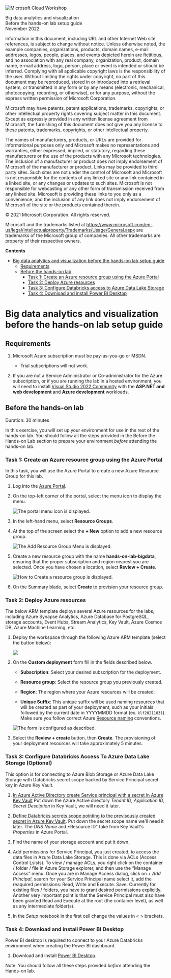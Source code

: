 ![Microsoft Cloud Workshop](https://github.com/Microsoft/MCW-Template-Cloud-Workshop/raw/main/Media/ms-cloud-workshop.png 'Microsoft Cloud Workshop')

<div class="MCWHeader1">
Big data analytics and visualization
</div>

<div class="MCWHeader2">
Before the hands-on lab setup guide
</div>

<div class="MCWHeader3">
November 2022
</div>

Information in this document, including URL and other Internet Web site references, is subject to change without notice. Unless otherwise noted, the example companies, organizations, products, domain names, e-mail addresses, logos, people, places, and events depicted herein are fictitious, and no association with any real company, organization, product, domain name, e-mail address, logo, person, place or event is intended or should be inferred. Complying with all applicable copyright laws is the responsibility of the user. Without limiting the rights under copyright, no part of this document may be reproduced, stored in or introduced into a retrieval system, or transmitted in any form or by any means (electronic, mechanical, photocopying, recording, or otherwise), or for any purpose, without the express written permission of Microsoft Corporation.

Microsoft may have patents, patent applications, trademarks, copyrights, or other intellectual property rights covering subject matter in this document. Except as expressly provided in any written license agreement from Microsoft, the furnishing of this document does not give you any license to these patents, trademarks, copyrights, or other intellectual property.

The names of manufacturers, products, or URLs are provided for informational purposes only and Microsoft makes no representations and warranties, either expressed, implied, or statutory, regarding these manufacturers or the use of the products with any Microsoft technologies. The inclusion of a manufacturer or product does not imply endorsement of Microsoft of the manufacturer or product. Links may be provided to third party sites. Such sites are not under the control of Microsoft and Microsoft is not responsible for the contents of any linked site or any link contained in a linked site, or any changes or updates to such sites. Microsoft is not responsible for webcasting or any other form of transmission received from any linked site. Microsoft is providing these links to you only as a convenience, and the inclusion of any link does not imply endorsement of Microsoft of the site or the products contained therein.

© 2021 Microsoft Corporation. All rights reserved.

Microsoft and the trademarks listed at <https://www.microsoft.com/en-us/legal/intellectualproperty/Trademarks/Usage/General.aspx> are trademarks of the Microsoft group of companies. All other trademarks are property of their respective owners.

**Contents**

<!-- TOC -->

- [Big data analytics and visualization before the hands-on lab setup guide](#big-data-analytics-and-visualization-before-the-hands-on-lab-setup-guide)
  - [Requirements](#requirements)
  - [Before the hands-on lab](#before-the-hands-on-lab)
    - [Task 1: Create an Azure resource group using the Azure Portal](#task-1-create-an-azure-resource-group-using-the-azure-portal)
    - [Task 2: Deploy Azure resources](#task-2-deploy-azure-resources)
    - [Task 3: Configure Databricks access to Azure Data Lake Storage](#task-4-configure-databricks-access-to-azure-data-lake-storage)
    - [Task 4: Download and install Power BI Desktop](#task-3-download-and-install-power-bi-desktop)
    
   

<!-- /TOC -->

# Big data analytics and visualization before the hands-on lab setup guide

## Requirements

1. Microsoft Azure subscription must be pay-as-you-go or MSDN.

   - Trial subscriptions will not work.

2. If you are not a Service Administrator or Co-administrator for the Azure subscription, or if you are running the lab in a hosted environment, you will need to install [Visual Studio 2022 Community](https://visualstudio.microsoft.com/downloads/) with the **ASP.NET and web development** and **Azure development** workloads.

## Before the hands-on lab

Duration: 30 minutes

In this exercise, you will set up your environment for use in the rest of the hands-on lab. You should follow all the steps provided in the Before the Hands-on Lab section to prepare your environment _before_ attending the hands-on lab.

### Task 1: Create an Azure resource group using the Azure Portal

In this task, you will use the Azure Portal to create a new Azure Resource Group for this lab.

1. Log into the [Azure Portal](https://portal.azure.com).

2. On the top-left corner of the portal, select the menu icon to display the menu.

    ![The portal menu icon is displayed.](media/portal-menu-icon.png "Menu icon")

3. In the left-hand menu, select **Resource Groups**.

4. At the top of the screen select the **+ New** option to add a new resource group.

   ![The Add Resource Group Menu is displayed.](media/add-resource-group-menu.png 'Resource Group Menu')

5. Create a new resource group with the name **hands-on-lab-bigdata**, ensuring that the proper subscription and region nearest you are selected.  Once you have chosen a location, select **Review + Create**.

   ![How to Create a resource group is displayed.](media/create-resource-group.png 'Resource Group')

6. On the Summary blade, select **Create** to provision your resource group.

### Task 2: Deploy Azure resources

The below ARM template deploys several Azure resources for the labs, including Azure Synapse Analytics, Azure Database for PostgreSQL, storage accounts, Event Hubs, Stream Analytics, Key Vault, Azure Cosmos DB, Azure Machine Learning, etc.

1. Deploy the workspace through the following Azure ARM template (select the button below):

    <a href="https://portal.azure.com/#create/Microsoft.Template/uri/https%3A%2F%2Fraw.githubusercontent.com%2FMicrosoft%2FMCW-Big-data-and-visualization%2Fmain%2FHands-on%20lab%2Fsetup%2F%2Farm.json" target="_blank"><img src="https://aka.ms/deploytoazurebutton" /></a>

2. On the **Custom deployment** form fill in the fields described below.

   - **Subscription**: Select your desired subscription for the deployment.
   - **Resource group**: Select the resource group you previously created.
   - **Region**: The region where your Azure resources will be created.

   - **Unique Suffix**: This unique suffix will be used naming resources that will be created as part of your deployment, such as your initials followed by the current date in YYYYMMDD format (ex. `klf20211031`). Make sure you follow correct Azure [Resource naming](https://docs.microsoft.com/en-us/azure/cloud-adoption-framework/ready/azure-best-practices/naming-and-tagging#resource-naming) conventions.

   ![The form is configured as described.](media/arm-template.png "Deploy Azure resources")

3. Select the **Review + create** button, then **Create**. The provisioning of your deployment resources will take approximately 5 minutes.


### Task 3: Configure Databricks Access To Azure Data Lake Storage (Optional)
This option is for connecting to Azure Blob Storage or Azure Data Lake Storage with Databricks secret scope backed by Service Principal secret key in Azure Key Vault. 

1. [In Azure Active Directory create Service principal with a secret in Azure Key Vault](https://learn.microsoft.com/en-us/azure/purview/create-service-principal-azure)
   Put down the Azure Active directory *Tenant ID*, *Application ID*, *Secret Desciption* in Key Vault, we will need it later.

2. [Define Databricks secrets scope pointing to the previsously created secret in Azure Key Vault](https://learn.microsoft.com/en-us/azure/databricks/security/secrets/secret-scopes#create-an-azure-key-vault-backed-secret-scope-using-the-ui). 
Put down the secret scope name we'll need it later.
The *DNS Name* and *Resource ID" take from Key Vault's *Properties* in Azure Portal.

3. Find the name of your storage account and put it down. 

4. Add permissions for Service Principal, you just created, to access the data files in Azure Data Lake Storage. This is done via ACLs (Access Control Lsists). To view / manage ACLs, you right click on the container / folder / file in Azure Storage explorer, and then use the “Manage Access” menu. Once you are in Manage Access dialog, click on *+ Add Principal*, search for your Service Principal name select it, add the reaquired permissions: Read, Write and Execute. Save.
Currently for existing files / folders, you have to grant desired permissions explicitly. Another very important point is that the Service Principal must also have been granted Read and Execute at the root (the container level), as well as any intermediate folder(s). 

5.  In the *Setup* notebook in the first cell change the values in < > brackets. 


### Task 4: Download and install Power BI Desktop

Power BI desktop is required to connect to your Azure Databricks environment when creating the Power BI dashboard.

1. Download and install [Power BI Desktop](https://powerbi.microsoft.com/desktop/).

Note: You should follow all these steps provided _before_ attending the Hands-on lab.
